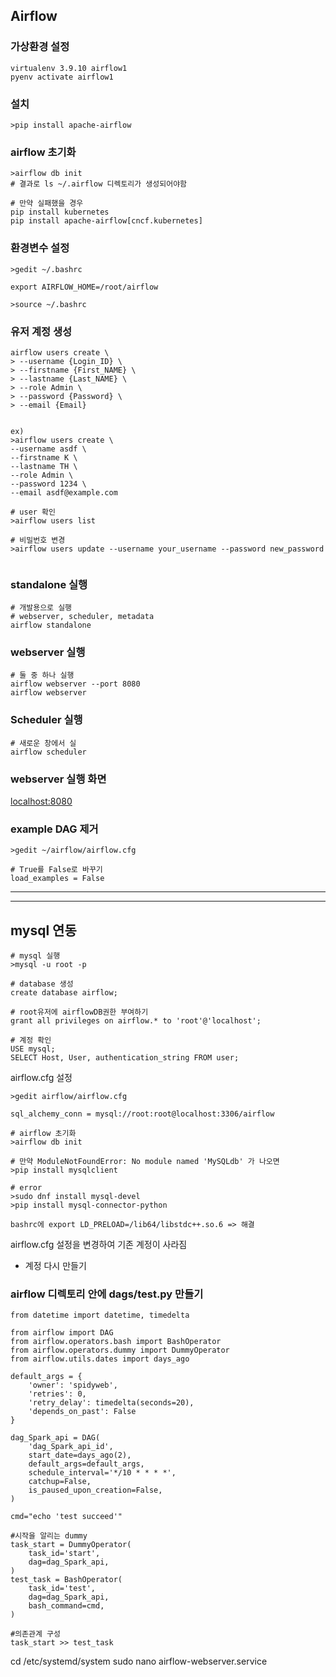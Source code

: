 ## Airflow

### 가상환경 설정
```
virtualenv 3.9.10 airflow1
pyenv activate airflow1
```

### 설치
```
>pip install apache-airflow
```

### airflow 초기화
```
>airflow db init
# 결과로 ls ~/.airflow 디렉토리가 생성되어야함

# 만약 실패했을 경우
pip install kubernetes
pip install apache-airflow[cncf.kubernetes]
```

### 환경변수 설정
```
>gedit ~/.bashrc

export AIRFLOW_HOME=/root/airflow

>source ~/.bashrc
```


### 유저 계정 생성

```
airflow users create \ 
> --username {Login_ID} \
> --firstname {First_NAME} \ 
> --lastname {Last_NAME} \
> --role Admin \ 
> --password {Password} \
> --email {Email}


ex)
>airflow users create \
--username asdf \
--firstname K \
--lastname TH \
--role Admin \
--password 1234 \
--email asdf@example.com

# user 확인
>airflow users list

# 비밀번호 변경
>airflow users update --username your_username --password new_password


```
### standalone 실행
```
# 개발용으로 실행
# webserver, scheduler, metadata
airflow standalone

```
### webserver 실행
```
# 둘 중 하나 실행
airflow webserver --port 8080
airflow webserver
```

### Scheduler 실행
```
# 새로운 창에서 실
airflow scheduler
```

### webserver 실행 화면
<localhost:8080>

### example DAG 제거
```
>gedit ~/airflow/airflow.cfg

# True를 False로 바꾸기
load_examples = False

```
--- 
---
## mysql 연동
```
# mysql 실행
>mysql -u root -p

# database 생성
create database airflow;

# root유저에 airflowDB권한 부여하기
grant all privileges on airflow.* to 'root'@'localhost';

# 계정 확인
USE mysql;
SELECT Host, User, authentication_string FROM user;
```

airflow.cfg 설정
```
>gedit airflow/airflow.cfg

sql_alchemy_conn = mysql://root:root@localhost:3306/airflow
```

```
# airflow 초기화
>airflow db init

# 만약 ModuleNotFoundError: No module named 'MySQLdb' 가 나오면
>pip install mysqlclient

# error 
>sudo dnf install mysql-devel
>pip install mysql-connector-python

bashrc에 export LD_PRELOAD=/lib64/libstdc++.so.6 => 해결
```

airflow.cfg 설정을 변경하여 기존 계정이 사라짐 
- 계정 다시 만들기

### airflow 디렉토리 안에 dags/test.py 만들기
```
from datetime import datetime, timedelta

from airflow import DAG
from airflow.operators.bash import BashOperator
from airflow.operators.dummy import DummyOperator
from airflow.utils.dates import days_ago

default_args = {
    'owner': 'spidyweb',
    'retries': 0,
    'retry_delay': timedelta(seconds=20),
    'depends_on_past': False
}

dag_Spark_api = DAG(
    'dag_Spark_api_id',
    start_date=days_ago(2),
    default_args=default_args,
    schedule_interval='*/10 * * * *',
    catchup=False,
    is_paused_upon_creation=False,
)

cmd="echo 'test succeed'"

#시작을 알리는 dummy
task_start = DummyOperator(
    task_id='start',
    dag=dag_Spark_api,
)
test_task = BashOperator(
    task_id='test',
    dag=dag_Spark_api,
    bash_command=cmd,
)

#의존관계 구성
task_start >> test_task
```

cd /etc/systemd/system
sudo nano airflow-webserver.service
```

```

